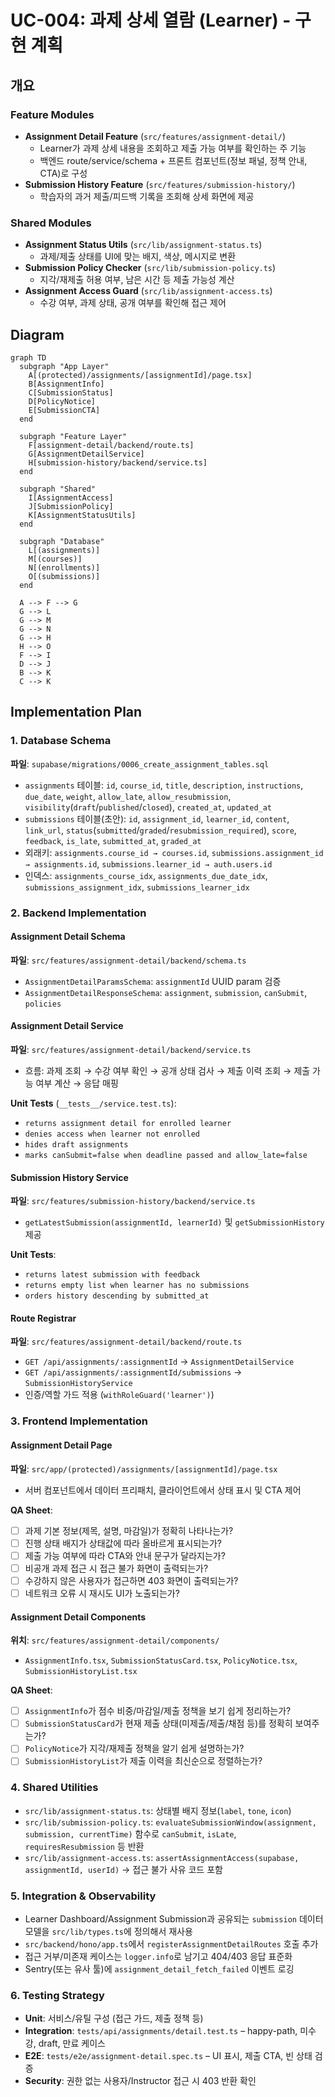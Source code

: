 # UC-004: 과제 상세 열람 (Learner) - 구현 계획

## 개요

### Feature Modules
- **Assignment Detail Feature** (`src/features/assignment-detail/`)
  - Learner가 과제 상세 내용을 조회하고 제출 가능 여부를 확인하는 주 기능
  - 백엔드 route/service/schema + 프론트 컴포넌트(정보 패널, 정책 안내, CTA)로 구성
- **Submission History Feature** (`src/features/submission-history/`)
  - 학습자의 과거 제출/피드백 기록을 조회해 상세 화면에 제공

### Shared Modules
- **Assignment Status Utils** (`src/lib/assignment-status.ts`)
  - 과제/제출 상태를 UI에 맞는 배지, 색상, 메시지로 변환
- **Submission Policy Checker** (`src/lib/submission-policy.ts`)
  - 지각/재제출 허용 여부, 남은 시간 등 제출 가능성 계산
- **Assignment Access Guard** (`src/lib/assignment-access.ts`)
  - 수강 여부, 과제 상태, 공개 여부를 확인해 접근 제어

## Diagram

```mermaid
graph TD
  subgraph "App Layer"
    A[(protected)/assignments/[assignmentId]/page.tsx]
    B[AssignmentInfo]
    C[SubmissionStatus]
    D[PolicyNotice]
    E[SubmissionCTA]
  end

  subgraph "Feature Layer"
    F[assignment-detail/backend/route.ts]
    G[AssignmentDetailService]
    H[submission-history/backend/service.ts]
  end

  subgraph "Shared"
    I[AssignmentAccess]
    J[SubmissionPolicy]
    K[AssignmentStatusUtils]
  end

  subgraph "Database"
    L[(assignments)]
    M[(courses)]
    N[(enrollments)]
    O[(submissions)]
  end

  A --> F --> G
  G --> L
  G --> M
  G --> N
  G --> H
  H --> O
  F --> I
  D --> J
  B --> K
  C --> K
```

## Implementation Plan

### 1. Database Schema
**파일**: `supabase/migrations/0006_create_assignment_tables.sql`
- `assignments` 테이블: `id`, `course_id`, `title`, `description`, `instructions`, `due_date`, `weight`, `allow_late`, `allow_resubmission`, `visibility`(`draft`/`published`/`closed`), `created_at`, `updated_at`
- `submissions` 테이블(초안): `id`, `assignment_id`, `learner_id`, `content`, `link_url`, `status`(`submitted`/`graded`/`resubmission_required`), `score`, `feedback`, `is_late`, `submitted_at`, `graded_at`
- 외래키: `assignments.course_id → courses.id`, `submissions.assignment_id → assignments.id`, `submissions.learner_id → auth.users.id`
- 인덱스: `assignments_course_idx`, `assignments_due_date_idx`, `submissions_assignment_idx`, `submissions_learner_idx`

### 2. Backend Implementation

#### Assignment Detail Schema
**파일**: `src/features/assignment-detail/backend/schema.ts`
- `AssignmentDetailParamsSchema`: `assignmentId` UUID param 검증
- `AssignmentDetailResponseSchema`: `assignment`, `submission`, `canSubmit`, `policies`

#### Assignment Detail Service
**파일**: `src/features/assignment-detail/backend/service.ts`
- 흐름: 과제 조회 → 수강 여부 확인 → 공개 상태 검사 → 제출 이력 조회 → 제출 가능 여부 계산 → 응답 매핑

**Unit Tests** (`__tests__/service.test.ts`):
- `returns assignment detail for enrolled learner`
- `denies access when learner not enrolled`
- `hides draft assignments`
- `marks canSubmit=false when deadline passed and allow_late=false`

#### Submission History Service
**파일**: `src/features/submission-history/backend/service.ts`
- `getLatestSubmission(assignmentId, learnerId)` 및 `getSubmissionHistory` 제공

**Unit Tests**:
- `returns latest submission with feedback`
- `returns empty list when learner has no submissions`
- `orders history descending by submitted_at`

#### Route Registrar
**파일**: `src/features/assignment-detail/backend/route.ts`
- `GET /api/assignments/:assignmentId` → `AssignmentDetailService`
- `GET /api/assignments/:assignmentId/submissions` → `SubmissionHistoryService`
- 인증/역할 가드 적용 (`withRoleGuard('learner')`)

### 3. Frontend Implementation

#### Assignment Detail Page
**파일**: `src/app/(protected)/assignments/[assignmentId]/page.tsx`
- 서버 컴포넌트에서 데이터 프리패치, 클라이언트에서 상태 표시 및 CTA 제어

**QA Sheet**:
- [ ] 과제 기본 정보(제목, 설명, 마감일)가 정확히 나타나는가?
- [ ] 진행 상태 배지가 상태값에 따라 올바르게 표시되는가?
- [ ] 제출 가능 여부에 따라 CTA와 안내 문구가 달라지는가?
- [ ] 비공개 과제 접근 시 접근 불가 화면이 출력되는가?
- [ ] 수강하지 않은 사용자가 접근하면 403 화면이 출력되는가?
- [ ] 네트워크 오류 시 재시도 UI가 노출되는가?

#### Assignment Detail Components
**위치**: `src/features/assignment-detail/components/`
- `AssignmentInfo.tsx`, `SubmissionStatusCard.tsx`, `PolicyNotice.tsx`, `SubmissionHistoryList.tsx`

**QA Sheet**:
- [ ] `AssignmentInfo`가 점수 비중/마감일/제출 정책을 보기 쉽게 정리하는가?
- [ ] `SubmissionStatusCard`가 현재 제출 상태(미제출/제출/채점 등)를 정확히 보여주는가?
- [ ] `PolicyNotice`가 지각/재제출 정책을 알기 쉽게 설명하는가?
- [ ] `SubmissionHistoryList`가 제출 이력을 최신순으로 정렬하는가?

### 4. Shared Utilities
- `src/lib/assignment-status.ts`: 상태별 배지 정보(`label`, `tone`, `icon`)
- `src/lib/submission-policy.ts`: `evaluateSubmissionWindow(assignment, submission, currentTime)` 함수로 `canSubmit`, `isLate`, `requiresResubmission` 등 반환
- `src/lib/assignment-access.ts`: `assertAssignmentAccess(supabase, assignmentId, userId)` → 접근 불가 사유 코드 포함

### 5. Integration & Observability
- Learner Dashboard/Assignment Submission과 공유되는 `submission` 데이터 모델을 `src/lib/types.ts`에 정의해서 재사용
- `src/backend/hono/app.ts`에서 `registerAssignmentDetailRoutes` 호출 추가
- 접근 거부/미존재 케이스는 `logger.info`로 남기고 404/403 응답 표준화
- Sentry(또는 유사 툴)에 `assignment_detail_fetch_failed` 이벤트 로깅

### 6. Testing Strategy
- **Unit**: 서비스/유틸 구성 (접근 가드, 제출 정책 등)
- **Integration**: `tests/api/assignments/detail.test.ts` – happy-path, 미수강, draft, 만료 케이스
- **E2E**: `tests/e2e/assignment-detail.spec.ts` – UI 표시, 제출 CTA, 빈 상태 검증
- **Security**: 권한 없는 사용자/Instructor 접근 시 403 반환 확인
